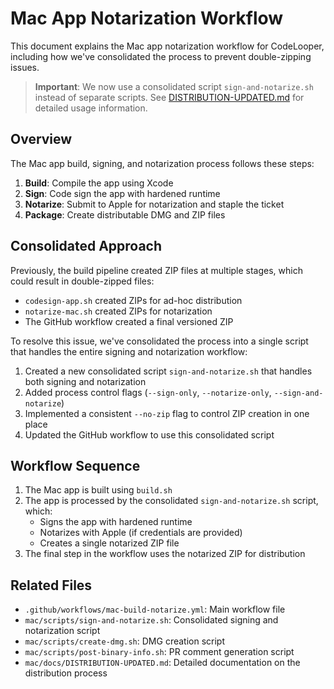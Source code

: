 # Mac App Notarization Workflow

This document explains the Mac app notarization workflow for CodeLooper, including how we've consolidated the process to prevent double-zipping issues.

> **Important**: We now use a consolidated script `sign-and-notarize.sh` instead of separate scripts. See [DISTRIBUTION-UPDATED.md](./DISTRIBUTION-UPDATED.md) for detailed usage information.

## Overview

The Mac app build, signing, and notarization process follows these steps:

1. **Build**: Compile the app using Xcode
2. **Sign**: Code sign the app with hardened runtime
3. **Notarize**: Submit to Apple for notarization and staple the ticket
4. **Package**: Create distributable DMG and ZIP files

## Consolidated Approach

Previously, the build pipeline created ZIP files at multiple stages, which could result in double-zipped files:

- `codesign-app.sh` created ZIPs for ad-hoc distribution
- `notarize-mac.sh` created ZIPs for notarization
- The GitHub workflow created a final versioned ZIP

To resolve this issue, we've consolidated the process into a single script that handles the entire signing and notarization workflow:

1. Created a new consolidated script `sign-and-notarize.sh` that handles both signing and notarization
2. Added process control flags (`--sign-only`, `--notarize-only`, `--sign-and-notarize`)
3. Implemented a consistent `--no-zip` flag to control ZIP creation in one place
4. Updated the GitHub workflow to use this consolidated script

## Workflow Sequence

1. The Mac app is built using `build.sh`
2. The app is processed by the consolidated `sign-and-notarize.sh` script, which:
   - Signs the app with hardened runtime
   - Notarizes with Apple (if credentials are provided)
   - Creates a single notarized ZIP file
3. The final step in the workflow uses the notarized ZIP for distribution

## Related Files

- `.github/workflows/mac-build-notarize.yml`: Main workflow file
- `mac/scripts/sign-and-notarize.sh`: Consolidated signing and notarization script
- `mac/scripts/create-dmg.sh`: DMG creation script
- `mac/scripts/post-binary-info.sh`: PR comment generation script
- `mac/docs/DISTRIBUTION-UPDATED.md`: Detailed documentation on the distribution process
